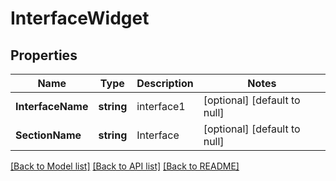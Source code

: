 # InterfaceWidget

## Properties
Name | Type | Description | Notes
------------ | ------------- | ------------- | -------------
**InterfaceName** | **string** | interface1 | [optional] [default to null]
**SectionName** | **string** | Interface | [optional] [default to null]

[[Back to Model list]](../README.md#documentation-for-models) [[Back to API list]](../README.md#documentation-for-api-endpoints) [[Back to README]](../README.md)

